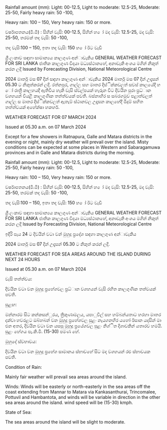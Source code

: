 Rainfall amount (mm): Light: 00-12.5, Light to moderate: 12.5-25, Moderate: 25-50, Fairly heavy rain: 50 -100,

Heavy rain: 100 – 150, Very heavy rain: 150 or more.

වර්ෂාපතනය(මි.මී) : සිහින් වැසි: 00-12.5, සිහින් හ ෝ මද වැසි: 12.5-25, මද වැසි: 25-50, තරමක් තද වැසි: 50 -100,

තද වැසි:100 – 150, ඉතා තද වැසි: 150 හ ෝ ඊට වැඩි

ශ්‍රී ලංකාව සඳහා සාමාන්‍යය කාලගුණ අන්‍ාවැකිය GENERAL WEATHER FORECAST FOR SRI LANKA ජාතික කාලගුණ විදයා මධ්‍යස්ථානහේ, අනාවැකි අංශය මගින් නිකුත් කරන ලදි Issued by Forecasting Division, National Meteorological Centre

2024 මාර්තු මස 07 දින්‍ සඳහා කාලගුණ අන්‍ාවැකිය 2024 මාර්තු මස 07 දින්‍ උදෑසන්‍ 05.30 ට නිකුත්කරන්‍ ලදි. රත්නපුර, ගාල්ල සහ මාතර දිස්ික්කවලත් සවස් කාලයේදී හ ෝ රාත්‍රී කාලහයදී ඇතිවිය හැකි වැසි ස්වල්පයක් හැරුන විට දිවයින පුරා ප්‍රධ්‍ාන වශහයන් වියළි කාලගුණික තත්ත්වයක් පවතී. බස්නාහිර ස සබරගමුව පළාත්වලත් ගාල්ල ස මාතර දිස්ික්කවලත් ඇතැම් ස්ථානවල උදෑසන කාලහේදී මීදුම් සහිත තත්ත්වයක් අහේක්ෂා හකහර්.

WEATHER FORECAST FOR 07 MARCH 2024

Issued at 05.30 a.m. on 07 March 2024

Except for a few showers in Ratnapura, Galle and Matara districts in the evening or night, mainly dry weather will prevail over the island. Misty conditions can be expected at some places in Western and Sabaragamuwa provinces and in Galle and Matara districts during the morning.

Rainfall amount (mm): Light: 00-12.5, Light to moderate: 12.5-25, Moderate: 25-50, Fairly heavy rain: 50 -100,

Heavy rain: 100 – 150, Very heavy rain: 150 or more.

වර්ෂාපතනය(මි.මී) : සිහින් වැසි: 00-12.5, සිහින් හ ෝ මද වැසි: 12.5-25, මද වැසි: 25-50, තරමක් තද වැසි: 50 -100,

තද වැසි:100 – 150, ඉතා තද වැසි: 150 හ ෝ ඊට වැඩි

ශ්‍රී ලංකාව සඳහා සාමාන්‍යය කාලගුණ අන්‍ාවැකිය GENERAL WEATHER FORECAST FOR SRI LANKA ජාතික කාලගුණ විදයා මධ්‍යස්ථානහේ, අනාවැකි අංශය මගින් නිකුත් කරන ලදි Issued by Forecasting Division, National Meteorological Centre

ඉදිරි පැය 24 ට දිවයින්‍ වටා වන්‍ මුහුදු ප්‍රදේශ සඳහා කාලගුණ අන්‍ාවැකිය

2024 මාර්තු මස 07 දින්‍ උදෑසන්‍ 05.30 ට නිකුත් කරන්‍ ලදි.

WEATHER FORECAST FOR SEA AREAS AROUND THE ISLAND DURING NEXT 24 HOURS

Issued at 05.30 a.m. on 07 March 2024

වැසි තත්ත්වය:

දිවයින වටා වන මුහුදු ප්‍රහේශවල ප්‍රධ්‍ාන වශහයන් වැසි රහිත කාලගුණික තත්වයක් පවතී.

සුළඟ:

මන්නාරම සිට කන්කසන්ුරය, ත්‍රිකුණාමලය, යපාුවිල් සහ හම්බන්යතාට හරහා මාතර දක්වා හවරළට ඔබ්හබන් වන මුහුදු ප්‍රහේශවල සුළං නැයගනහිර යහෝ ඊසාන යදසින් මා එන අතර, දිවයින වටා වන යසසු මුහුදු ප්‍රයේශවල සුළං නිශ්ිත දිශාවකින් යතාරව හමයි. සුළං හේගය පැ.කි.මී. (15-30) පමණ හේ.

මුහුදේ ස්වභාවය:

දිවයින වටා වන මුහුදු ප්‍රහේශ සාමානය ස්භාවහේ සිට මද වශහයන් රළු ස්භාවයක පවතී.

Condition of Rain:

Mainly fair weather will prevail sea areas around the island.

Winds: Winds will be easterly or north-easterly in the sea areas off the coast extending from Mannar to Matara via Kankasanthurai, Trincomalee, Pottuvil and Hambantota, and winds will be variable in direction in the other sea areas around the island. wind speed will be (15-30) kmph.

State of Sea:

The sea areas around the island will be slight to moderate.